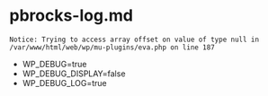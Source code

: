 # pbrocks-log.md

```
Notice: Trying to access array offset on value of type null in /var/www/html/web/wp/mu-plugins/eva.php on line 187
```

- WP_DEBUG=true
- WP_DEBUG_DISPLAY=false
- WP_DEBUG_LOG=true
